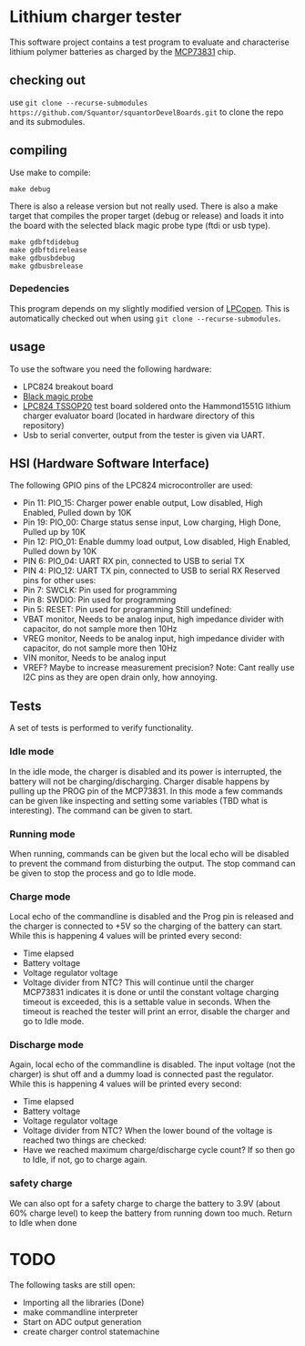 # Lithium charger tester
This software project contains a test program to evaluate and characterise lithium polymer batteries as charged by the [MCP73831](https://www.microchip.com/wwwproducts/en/en024903) chip.
## checking out
use ```git clone --recurse-submodules https://github.com/Squantor/squantorDevelBoards.git``` to clone the repo and its submodules.
## compiling
Use make to compile:
```
make debug
```
There is also a release version but not really used. There is also a make target that compiles the proper target (debug or release) and loads it into the board with the selected black magic probe type (ftdi or usb type).
```
make gdbftdidebug
make gdbftdirelease
make gdbusbdebug
make gdbusbrelease
```
### Depedencies
This program depends on my slightly modified version of [LPCopen](https://github.com/Squantor/lpc_chip_82x.git). This is automatically checked out when using ```git clone --recurse-submodules```.
## usage
To use the software you need the following hardware:
* LPC824 breakout board
* [Black magic probe](https://github.com/blacksphere/blackmagic)
* [LPC824 TSSOP20](https://github.com/Squantor/LPC-breakout-boards/tree/master/kicad/LPC82X_JDH20) test board soldered onto the Hammond1551G lithium charger evaluator board (located in hardware directory of this repository)
* Usb to serial converter, output from the tester is given via UART.
## HSI (Hardware Software Interface)
The following GPIO pins of the LPC824 microcontroller are used:
* Pin 11: PIO_15: Charger power enable output, Low disabled, High Enabled, Pulled down by 10K
* Pin 19: PIO_00: Charge status sense input, Low charging, High Done, Pulled up by 10K
* Pin 12: PIO_01: Enable dummy load output, Low disabled, High Enabled, Pulled down by 10K
* PIN 6: PIO_04: UART RX pin, connected to USB to serial TX
* PIN 4: PIO_12: UART TX pin, connected to USB to serial RX
Reserved pins for other uses:
* Pin 7: SWCLK: Pin used for programming
* Pin 8: SWDIO: Pin used for programming
* Pin 5: RESET: Pin used for programming
Still undefined:
* VBAT monitor, Needs to be analog input, high impedance divider with capacitor, do not sample more then 10Hz 
* VREG monitor, Needs to be analog input, high impedance divider with capacitor, do not sample more then 10Hz 
* VIN monitor, Needs to be analog input
* VREF? Maybe to increase measurement precision?
Note: Cant really use I2C pins as they are open drain only, how annoying.
## Tests
A set of tests is performed to verify functionality.
### Idle mode
In the idle mode, the charger is disabled and its power is interrupted, the battery will not be charging/discharging. Charger disable happens by pulling up the PROG pin of the MCP73831. In this mode a few commands can be given like inspecting and setting some variables (TBD what is interesting). The command can be given to start. 
### Running mode
When running, commands can be given but the local echo will be disabled to prevent the command from disturbing the output. The stop command can be given to stop the process and go to Idle mode.
### Charge mode
Local echo of the commandline is disabled and the Prog pin is released and the charger is connected to +5V so the charging of the battery can start. While this is happening 4 values will be printed every second:
* Time elapsed
* Battery voltage
* Voltage regulator voltage
* Voltage divider from NTC?
This will continue until the charger MCP73831 indicates it is done or until the constant voltage charging timeout is exceeded, this is a settable value in seconds. When the timeout is reached the tester will print an error, disable the charger and go to Idle mode.
### Discharge mode
Again, local echo of the commandline is disabled. The input voltage (not the charger) is shut off and a dummy load is connected past the regulator. While this is happening 4 values will be printed every second:
* Time elapsed
* Battery voltage
* Voltage regulator voltage
* Voltage divider from NTC?
When the lower bound of the voltage is reached two things are checked:
* Have we reached maximum charge/discharge cycle count? If so then go to Idle, if not, go to charge again.
### safety charge
We can also opt for a safety charge to charge the battery to 3.9V (about 60% charge level) to keep the battery from running down too much. Return to Idle when done
# TODO
The following tasks are still open:
* Importing all the libraries (Done)
* make commandline interpreter 
* Start on ADC output generation
* create charger control statemachine
